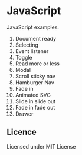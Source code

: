 # JavaScript

JavaScript examples.

1. Document ready
2. Selecting
3. Event listener
4. Toggle
6. Read more or less
5. Modal
6. Scroll sticky nav
7. Hamburger Nav
8. Fade in
9.	Animated SVG
10. Slide in slide out
11. Fade in fade out
12. Drawer

## Licence

Licensed under MIT License